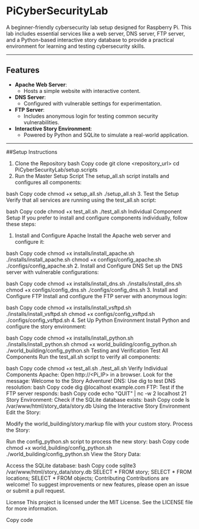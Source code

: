 # **PiCyberSecurityLab**
A beginner-friendly cybersecurity lab setup designed for Raspberry Pi. This lab includes essential services like a web server, DNS server, FTP server, and a Python-based interactive story database to provide a practical environment for learning and testing cybersecurity skills.

---

## **Features**
- **Apache Web Server**:
  - Hosts a simple website with interactive content.
- **DNS Server**:
  - Configured with vulnerable settings for experimentation.
- **FTP Server**:
  - Includes anonymous login for testing common security vulnerabilities.
- **Interactive Story Environment**:
  - Powered by Python and SQLite to simulate a real-world application.

---

##Setup Instructions
1. Clone the Repository
bash
Copy code
git clone <repository_url>
cd PiCyberSecurityLab/setup.scripts
2. Run the Master Setup Script
The setup_all.sh script installs and configures all components:

bash
Copy code
chmod +x setup_all.sh
./setup_all.sh
3. Test the Setup
Verify that all services are running using the test_all.sh script:

bash
Copy code
chmod +x test_all.sh
./test_all.sh
Individual Component Setup
If you prefer to install and configure components individually, follow these steps:

1. Install and Configure Apache
Install the Apache web server and configure it:

bash
Copy code
chmod +x installs/install_apache.sh
./installs/install_apache.sh
chmod +x configs/config_apache.sh
./configs/config_apache.sh
2. Install and Configure DNS
Set up the DNS server with vulnerable configurations:

bash
Copy code
chmod +x installs/install_dns.sh
./installs/install_dns.sh
chmod +x configs/config_dns.sh
./configs/config_dns.sh
3. Install and Configure FTP
Install and configure the FTP server with anonymous login:

bash
Copy code
chmod +x installs/install_vsftpd.sh
./installs/install_vsftpd.sh
chmod +x configs/config_vsftpd.sh
./configs/config_vsftpd.sh
4. Set Up Python Environment
Install Python and configure the story environment:

bash
Copy code
chmod +x installs/install_python.sh
./installs/install_python.sh
chmod +x world_building/config_python.sh
./world_building/config_python.sh
Testing and Verification
Test All Components
Run the test_all.sh script to verify all components:

bash
Copy code
chmod +x test_all.sh
./test_all.sh
Verify Individual Components
Apache:
Open http://<Pi_IP> in a browser.
Look for the message: Welcome to the Story Adventure!
DNS:
Use dig to test DNS resolution:
bash
Copy code
dig @localhost example.com
FTP:
Test if the FTP server responds:
bash
Copy code
echo "QUIT" | nc -w 2 localhost 21
Story Environment:
Check if the SQLite database exists:
bash
Copy code
ls /var/www/html/story_data/story.db
Using the Interactive Story Environment
Edit the Story:

Modify the world_building/story.markup file with your custom story.
Process the Story:

Run the config_python.sh script to process the new story:
bash
Copy code
chmod +x world_building/config_python.sh
./world_building/config_python.sh
View the Story Data:

Access the SQLite database:
bash
Copy code
sqlite3 /var/www/html/story_data/story.db
SELECT * FROM story;
SELECT * FROM locations;
SELECT * FROM objects;
Contributing
Contributions are welcome! To suggest improvements or new features, please open an issue or submit a pull request.

License
This project is licensed under the MIT License. See the LICENSE file for more information.

Copy code





